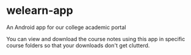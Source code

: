 # welearn-app
An Android app for our college academic portal

You can view and download the course notes using this app in specific course folders so that your downloads don't get clutterd.
